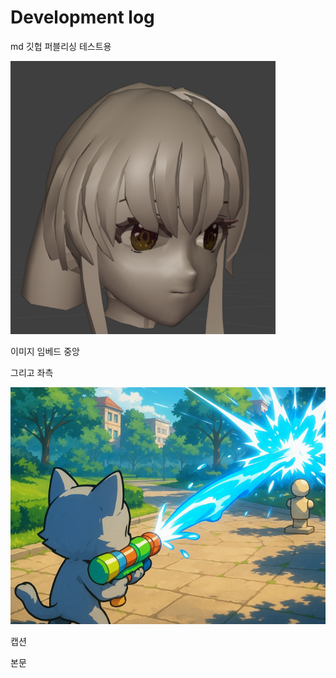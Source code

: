 # Development log

md 깃헙 퍼블리싱 테스트용

![image.png](image.png)

이미지 임베드 중앙

그리고 좌측

![캡션](image%201.png)

캡션

본문
